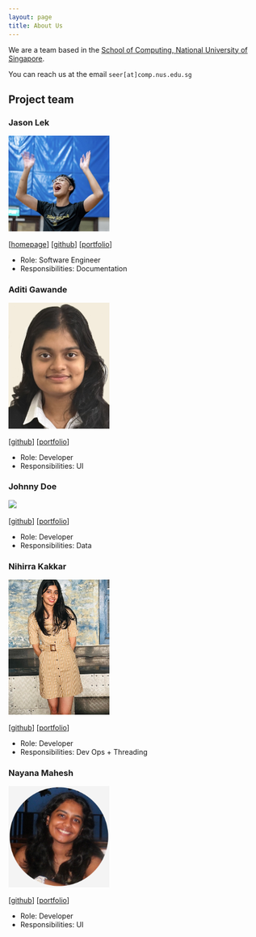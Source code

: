 ```yaml
---
layout: page
title: About Us
---
```


We are a team based in the [School of Computing, National University of Singapore](https://www.comp.nus.edu.sg).

You can reach us at the email `seer[at]comp.nus.edu.sg`

## Project team

### Jason Lek

<img src="images/sornsornah.png" width="200px">

[[homepage](http://www.comp.nus.edu.sg/~damithch)]
[[github](https://github.com/sornsornah)]
[[portfolio](team/johndoe.md)]

* Role: Software Engineer
* Responsibilities: Documentation

### Aditi Gawande

<img src="images/aditig0305.png" width="200px">

[[github](http://github.com/aditig0305)]
[[portfolio](team/johndoe.md)]

* Role: Developer
* Responsibilities: UI

### Johnny Doe

<img src="images/johndoe.png" width="200px">

[[github](http://github.com/johndoe)] [[portfolio](team/johndoe.md)]

* Role: Developer
* Responsibilities: Data

### Nihirra Kakkar

<img src="images/nihirraa.png" width="200px">

[[github](http://github.com/Nihirraa)]
[[portfolio](team/johndoe.md)]

* Role: Developer
* Responsibilities: Dev Ops + Threading

### Nayana Mahesh

<img src="images/nayanaamahesh.png" width="200px">

[[github](https://github.com/nayanaamahesh)]
[[portfolio](team/johndoe.md)]

* Role: Developer
* Responsibilities: UI
